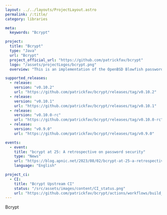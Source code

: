 ```yaml
---
layout: ../../layouts/ProjectLayout.astro
permalink: /:title/
category: libraries

meta:
  keywords: "Bcrypt"

project:
  title: "Bcrypt"
  type: "Java"
  url: "Bcrypt"
  project_official_url: "https://github.com/patrickfav/bcrypt"
  logo: "/assets/projectLogos/bcrypt.png"
  overview: "This is an implementation of the OpenBSD Blowfish password hashing algorithm, as described in A Future-Adaptable Password Scheme by Niels Provos and David Mazieres. It's core is based on jBcrypt, but heavily refactored, modernized and with a lot of updates and enhancements. It supports all common versions, has a security sensitive API and is fully tested against a range of test vectors and reference implementations."

supported_releases:
  - release:
    version: "v0.10.2"
    url: "https://github.com/patrickfav/bcrypt/releases/tag/v0.10.2"
  - release:
    version: "v0.10.1"
    url: "https://github.com/patrickfav/bcrypt/releases/tag/v0.10.1"
  - release:
    version: "v0.10.0-rc"
    url: "https://github.com/patrickfav/bcrypt/releases/tag/v0.10.0-rc"
  - release:
    version: "v0.9.0"
    url: "https://github.com/patrickfav/bcrypt/releases/tag/v0.9.0"

events:
  - event:
    title: "bcrypt at 25: A retrospective on password security"
    type: "News"
    url: "https://blog.apnic.net/2023/08/02/bcrypt-at-25-a-retrospective-on-password-security/"
    language: "English"

project_ci:
  - CI:
    title: "Bcrypt Upstream CI"
    status: "/src/assets/images/content/CI_status.png"
    url: "https://github.com/patrickfav/bcrypt/actions/workflows/build_deploy.yml/badge.svg"
---
```


<p>Bcrypt</p>
